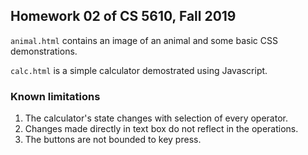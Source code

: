 ## Homework 02 of CS 5610, Fall 2019 ##


`animal.html` contains an image of an animal and some basic CSS demonstrations.

`calc.html` is a simple calculator demostrated using Javascript.


### Known limitations ###

1. The calculator's state changes with selection of every operator.
2. Changes made directly  in text box do not reflect in the operations.
3. The buttons are not bounded to key press.
